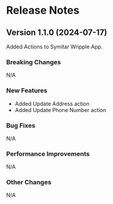 # Release Notes

## Version 1.1.0 (2024-07-17)

Added Actions to Symitar Wripple App.

### Breaking Changes

N/A

### New Features

- Added Update Address action
- Added Update Phone Number action

### Bug Fixes

N/A

### Performance Improvements

N/A

### Other Changes

N/A
